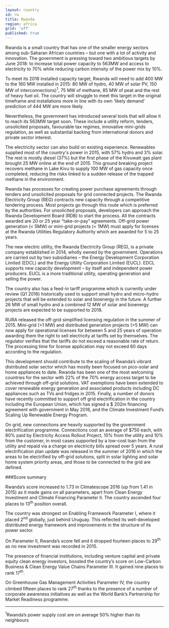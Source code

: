 ```yaml
---
layout: country
id: rw
title: Rwanda
region: africa
grid: 'off'
published: true
---
```


Rwanda is a small country that has one of the smaller energy sectors among sub-Saharan African countries – but one with a lot of activity and innovation. The government is pressing toward two ambitious targets by June 2018: to increase total power capacity to 563MW and access to electricity to 70% while reducing carbon intensity of the power mix by 10%.

To meet its 2018 installed capacity target, Rwanda will need to add 400 MW to the 160 MW installed in 2015: 80 MW of hydro, 40 MW of solar PV, 150 MW of interconnections)<sup>1</sup>,  75 MW of methane, 85 MW of peat and the rest of heavy fuel oil. The country will struggle to meet this target in the original timeframe and installations more in line with its own ‘likely demand’ prediction of 444 MW are more likely.

Nevertheless, the government has introduced several tools that will allow it to reach its 563MW target soon. These include a utility reform, tenders, unsolicited proposals, favourable tax regimes, innovative mini-grids regulation, as well as substantial backing from international donors and private sector interest.

The electricity sector can also build on existing experience. Renewables supplied most of the country's power in 2015, with 57% hydro and 3% solar. The rest is mostly diesel (37%) but the first phase of the Kivuwatt gas plant brought 25 MW online at the end of 2015. This ground breaking project recovers methane in Lake Kivu to supply 100 MW of gas capacity once completed, reducing the risks linked to a sudden release of the trapped methane in the environment.

Rwanda has processes for creating power purchase agreements through tenders and unsolicited proposals for grid connected projects. The Rwanda Electricity Group (REG) contracts new capacity through a competitive tendering process. Most projects go through this route which is preferred by the authorities. For unsolicited proposals, developers can approach the Rwanda Development Board (RDB) to start the process. All the contracts awarded are 20 or 25 year “take-or-pay” agreements. Off-grid power generation (< 5MW) or mini-grid projects (< 1MW) must apply for licenses at the Rwanda Utilities Regulatory Authority which are awarded for 5 to 25 years.

The new electric utility, the Rwanda Electricity Group (REG), is a private company established in 2014, wholly owned by the government. Operations are carried out by two subsidiaries – the Energy Development Corporation Limited (EDCL) and the Energy Utility Corporation Limited (EUCL). EDCL supports new capacity development – by itself and independent power producers. EUCL is a more traditional utility, operating generation and selling the power.

The country also has a feed-in tariff programme which is currently under review (Q1 2016) historically used to support small hydro and micro-hydro projects that will be extended to solar and bioenergy in the future. A further 26 MW of small hydro and a combined 12 MW of solar and bioenergy projects are expected to be supported to 2018.

RURA released the off-grid simplified licensing regulation in the summer of 2015. Mini-grid (>1 MW) and distributed generation projects (>5 MW) can now apply for operational licenses for between 5 and 25 years of operation awarding them the right to sell electricity at tariffs set by themselves. The regulator verifies that the tariffs do not exceed a reasonable rate of return. The processing time for license application may not exceed 60 days according to the regulation.

This development should contribute to the scaling of Rwanda’s vibrant distributed solar sector which has mostly been focused on pico-solar and home appliances to date. Rwanda has been one of the most welcoming countries for the sector with 22% of the 70% energy access target to be achieved through off-grid solutions. VAT exemptions have been extended to cover renewable energy generation and associated products including DC appliances such as TVs and fridges in 2015. Finally, a number of donors have recently committed to support off grid electrification in the country including the European Union, which has signed a $ 202m financing agreement with government in May 2016, and the Climate Investment Fund’s Scaling Up Renewable Energy Program.

On grid, new connections are heavily supported by the government electrification programme. Connections cost an average of $750 each, with 80% paid by Electricity Access Rollout Project, 10% from the utility and 10% from the customer, in most cases supported by a low-cost loan from the utility and repaid via a charge on electricity bills spread over 5 years. A rural electrification plan update was released in the summer of 2016 in which the areas to be electrified by off-grid solutions, split in solar lighting and solar home system priority areas, and those to be connected to the grid are defined.
 

###Score summary

Rwanda’s score increased to 1.73 in Climatescope 2016 (up from 1.41 in 2015) as it made gains on all parameters, apart from Clean Energy Investment and Climate Financing Parameter II. The country ascended four places to 13<sup>th</sup> position overall.

The country was strongest on Enabling Framework Parameter I, where it placed 2<sup>nd</sup> globally, just behind Uruguay. This reflected its well-developed distributed energy framework and improvements in the structure of its power sector.

On Parameter II, Rwanda’s score fell and it dropped fourteen places to 29<sup>th</sup> as no new investment was recorded in 2015. 

The presence of financial institutions, including venture capital and private equity clean energy investors, boosted the country’s score on Low-Carbon Business & Clean Energy Value Chains Parameter III. It gained nine places to rank 17<sup>th</sup>.

On Greenhouse Gas Management Activities Parameter IV, the country climbed fifteen places to rank 27<sup>th</sup> thanks to the presence of a number of corporate awareness initiatives as well as the World Bank’s Partnership for Market Readiness programme.

____________________________________________________
<sup>1</sup>Rwanda’s power supply cost are on average 50% higher than its neighbours
